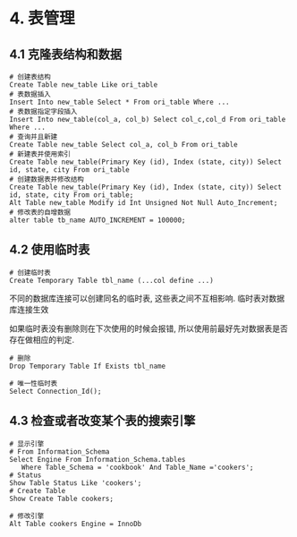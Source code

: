 # 4. 表管理

## 4.1 克隆表结构和数据



```
# 创建表结构
Create Table new_table Like ori_table
# 表数据插入
Insert Into new_table Select * From ori_table Where ...
# 表数据指定字段插入
Insert Into new_table(col_a, col_b) Select col_c,col_d From ori_table Where ...
# 查询并且新建
Create Table new_table Select col_a, col_b From ori_table
# 新建表并使用索引
Create Table new_table(Primary Key (id), Index (state, city)) Select id, state, city From ori_table
# 创建数据表并修改结构
Create Table new_table(Primary Key (id), Index (state, city)) Select id, state, city From ori_table;
Alt Table new_table Modify id Int Unsigned Not Null Auto_Increment;
# 修改表的自增数据
alter table tb_name AUTO_INCREMENT = 100000;
```

## 4.2 使用临时表
```
# 创建临时表
Create Temporary Table tbl_name (...col define ...)
```
不同的数据库连接可以创建同名的临时表, 这些表之间不互相影响. 临时表对数据库连接生效

如果临时表没有删除则在下次使用的时候会报错, 所以使用前最好先对数据表是否存在做相应的判定.
```
# 删除
Drop Temporary Table If Exists tbl_name
```
```
# 唯一性临时表
Select Connection_Id();
```

## 4.3 检查或者改变某个表的搜索引擎
```
# 显示引擎
# From Information_Schema
Select Engine From Information_Schema.tables
   Where Table_Schema = 'cookbook' And Table_Name ='cookers';
# Status
Show Table Status Like 'cookers';
# Create Table
Show Create Table cookers;
```
```
# 修改引擎
Alt Table cookers Engine = InnoDb
```

